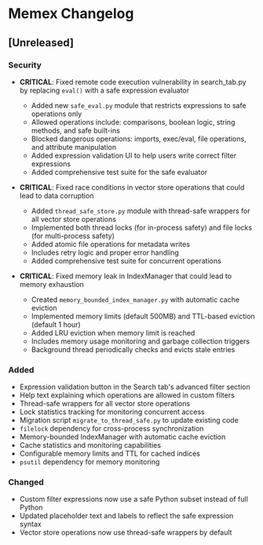 # Memex Changelog

## [Unreleased]

### Security
- **CRITICAL**: Fixed remote code execution vulnerability in search_tab.py by replacing `eval()` with a safe expression evaluator
  - Added new `safe_eval.py` module that restricts expressions to safe operations only
  - Allowed operations include: comparisons, boolean logic, string methods, and safe built-ins
  - Blocked dangerous operations: imports, exec/eval, file operations, and attribute manipulation
  - Added expression validation UI to help users write correct filter expressions
  - Added comprehensive test suite for the safe evaluator

- **CRITICAL**: Fixed race conditions in vector store operations that could lead to data corruption
  - Added `thread_safe_store.py` module with thread-safe wrappers for all vector store operations
  - Implemented both thread locks (for in-process safety) and file locks (for multi-process safety)
  - Added atomic file operations for metadata writes
  - Includes retry logic and proper error handling
  - Added comprehensive test suite for concurrent operations

- **CRITICAL**: Fixed memory leak in IndexManager that could lead to memory exhaustion
  - Created `memory_bounded_index_manager.py` with automatic cache eviction
  - Implemented memory limits (default 500MB) and TTL-based eviction (default 1 hour)
  - Added LRU eviction when memory limit is reached
  - Includes memory usage monitoring and garbage collection triggers
  - Background thread periodically checks and evicts stale entries

### Added
- Expression validation button in the Search tab's advanced filter section
- Help text explaining which operations are allowed in custom filters
- Thread-safe wrappers for all vector store operations
- Lock statistics tracking for monitoring concurrent access
- Migration script `migrate_to_thread_safe.py` to update existing code
- `filelock` dependency for cross-process synchronization
- Memory-bounded IndexManager with automatic cache eviction
- Cache statistics and monitoring capabilities
- Configurable memory limits and TTL for cached indices
- `psutil` dependency for memory monitoring

### Changed
- Custom filter expressions now use a safe Python subset instead of full Python
- Updated placeholder text and labels to reflect the safe expression syntax
- Vector store operations now use thread-safe wrappers by default